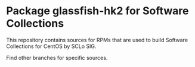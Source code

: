 # Package glassfish-hk2 for Software Collections

This repository contains sources for RPMs that are used
to build Software Collections for CentOS by SCLo SIG.

Find other branches for specific sources.
